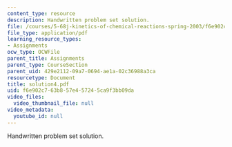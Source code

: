 ```yaml
---
content_type: resource
description: Handwritten problem set solution.
file: /courses/5-68j-kinetics-of-chemical-reactions-spring-2003/f6e902c763b857e457245ca9f3bb09da_solution4.pdf
file_type: application/pdf
learning_resource_types:
- Assignments
ocw_type: OCWFile
parent_title: Assignments
parent_type: CourseSection
parent_uid: 429e2112-09a7-0694-ae1a-02c36988a3ca
resourcetype: Document
title: solution4.pdf
uid: f6e902c7-63b8-57e4-5724-5ca9f3bb09da
video_files:
  video_thumbnail_file: null
video_metadata:
  youtube_id: null
---
```

Handwritten problem set solution.

